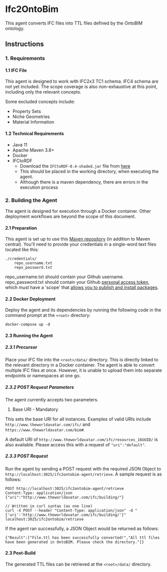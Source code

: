 # Ifc2OntoBim

This agent converts IFC files into TTL files defined by the OntoBIM ontology.

## Instructions
### 1. Requirements
#### 1.1 IFC File
This agent is designed to work with IFC2x3 TC1 schema. IFC4 schema are not yet included. The scope coverage is also 
non-exhaustive at this point, including only the relevant concepts.

Some excluded concepts include:
 - Property Sets
 - Niche Geometries
 - Material Information

#### 1.2 Technical Requirements
- Java 11
- Apache Maven 3.8+
- Docker
- IFCtoRDF
  - Download the `IFCtoRDF-0.4-shaded.jar` file from [here](https://github.com/pipauwel/IFCtoRDF)
  - This should be placed in the working directory, when executing the agent. 
  - Although there is a maven dependency, there are errors in the execution process

### 2. Building the Agent
The agent is designed for execution through a Docker container. Other deployment workflows are beyond the scope of this document.

#### 2.1 Preparation
This agent is set up to use this [Maven repository](https://maven.pkg.github.com/cambridge-cares/TheWorldAvatar/) (in addition to Maven central).
You'll need to provide  your credentials in a single-word text files located like this:
```
./credentials/
    repo_username.txt
    repo_password.txt
```

repo_username.txt should contain your Github username. repo_password.txt should contain your Github [personal access token](https://docs.github.com/en/github/authenticating-to-github/creating-a-personal-access-token),
which must have a 'scope' that [allows you to publish and install packages](https://docs.github.com/en/packages/working-with-a-github-packages-registry/working-with-the-apache-maven-registry#authenticating-to-github-packages).

#### 2.2 Docker Deployment
Deploy the agent and its dependencies by running the following code in the command prompt at the `<root>` directory:
```
docker-compose up -d 
```

#### 2.3 Running the Agent
##### 2.3.1 Precursor
Place your IFC file into the `<root>/data/` directory. This is directly linked to the relevant directory in a Docker container.
The agent is able to convert multiple IFC files at once. However, it is unable to upload them into separate endpoints or namespaces 
at one go. 

##### 2.3.2 POST Request Parameters
The agent currently accepts two parameters. 
1. Base URI - Mandatory

This sets the base URI for all instances. Examples of valid URIs include `http://www.theworldavatar.com/ifc/` and  `https://www.theworldavatar.com/bim#`.

A default URI of `http://www.theworldavatar.com/ifc/resources_16UUID/` is also available. Please access this with a request of `"uri":"default"`.

##### 2.3.3 POST Request
Run the agent by sending a POST request with the required JSON Object to `http://localhost:3025/ifc2ontobim-agent/retrieve`. A sample request is as follows:
```
POST http://localhost:3025/ifc2ontobim-agent/retrieve
Content-Type: application/json
{"uri":"http://www.theworldavatar.com/ifc/building/"}

// Written in curl syntax (as one line)
curl -X POST --header "Content-Type: application/json" -d "{'uri':'http://www.theworldavatar.com/ifc/building/'}" localhost:3025/ifc2ontobim/retrieve 
```

If the agent ran successfully, a JSON Object would be returned as follows:
```
{"Result":["File.ttl has been successfully converted!","All ttl files have been generated in OntoBIM. Please check the directory."]}
```


#### 2.3 Post-Build
The generated TTL files can be retrieved at the `<root>/data/` directory.